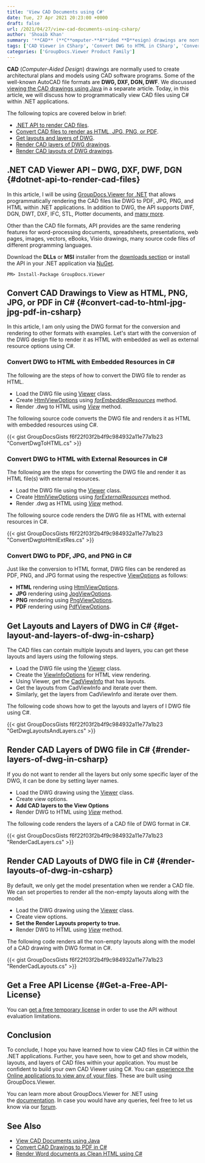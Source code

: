 ```yaml
---
title: 'View CAD Documents using C#'
date: Tue, 27 Apr 2021 20:23:00 +0000
draft: false
url: /2021/04/27/view-cad-documents-using-csharp/
author: 'Shoaib Khan'
summary: '**CAD** (**C**omputer-**A**ided **D**esign) drawings are normally used to create architectural plans and models using CAD software programs. Some of the well-known AutoCAD file formats are **DWG, DXF, DGN, DWF**. We discussed [viewing the CAD drawings using Java](https://blog.groupdocs.com/2021/04/05/viewing-cad-documents-using-java/) in a separate article. Today, in this article, we will discuss how to programmatically view CAD files using C# within .NET applications.'
tags: ['CAD Viewer in CSharp', 'Convert DWG to HTML in CSharp', 'Convert DWG to JPG in CSharp', 'DWG Viewer using CSharp', ]
categories: ['GroupDocs.Viewer Product Family']
---
```


**CAD** (_Computer-Aided Design_) drawings are normally used to create architectural plans and models using CAD software programs. Some of the well-known AutoCAD file formats are **DWG, DXF, DGN, DWF**. We discussed [viewing the CAD drawings using Java](https://blog.groupdocs.com/2021/04/05/viewing-cad-documents-using-java/) in a separate article. Today, in this article, we will discuss how to programmatically view CAD files using C# within .NET applications.

The following topics are covered below in brief:

*   [.NET API to render CAD files](#dotnet-api-to-render-cad-files).
*   [Convert CAD files to render as HTML, JPG, PNG, or PDF](#convert-cad-to-html-jpg-jpg-pdf-in-csharp).
*   [Get layouts and layers of DWG](#get-layout-and-layers-of-dwg-in-csharp).
*   [Render CAD layers of DWG drawings](#render-layers-of-dwg-in-csharp).
*   [Render CAD layouts of DWG drawings](#render-layouts-of-dwg-in-csharp).

## .NET CAD Viewer API – DWG, DXF, DWF, DGN {#dotnet-api-to-render-cad-files}

In this article, I will be using [GroupDocs.Viewer for .NET](https://products.groupdocs.com/conversion/net) that allows programmatically rendering the CAD files like DWG to PDF, JPG, PNG, and HTML within .NET applications. In addition to DWG, the API supports DWF, DGN, DWT, DXF, IFC, STL, Plotter documents, and [many more](https://docs.groupdocs.com/viewer/net/supported-document-formats/).

Other than the CAD file formats, API provides are the same rendering features for word-processing documents, spreadsheets, presentations, web pages, images, vectors, eBooks, Visio drawings, many source code files of different programming languages.

Download the **DLLs** or **MSI** installer from the [downloads section](https://downloads.groupdocs.com/viewer/net) or install the API in your .NET application via [NuGet](https://www.nuget.org/packages/groupdocs.viewer).

```
PM> Install-Package GroupDocs.Viewer
```

## Convert CAD Drawings to View as HTML, PNG, JPG, or PDF in C# {#convert-cad-to-html-jpg-jpg-pdf-in-csharp}

In this article, I am only using the DWG format for the conversion and rendering to other formats with examples. Let's start with the conversion of the DWG design file to render it as HTML with embedded as well as external resource options using C#.

### Convert DWG to HTML with Embedded Resources in C#

The following are the steps of how to convert the DWG file to render as HTML.

*   Load the DWG file using [Viewer](https://apireference.groupdocs.com/viewer/net/groupdocs.viewer/viewer) class.
*   Create [HtmlViewOptions](https://apireference.groupdocs.com/viewer/net/groupdocs.viewer.options/htmlviewoptions) using _[forEmbeddedResources](https://apireference.groupdocs.com/viewer/net/groupdocs.viewer.options/htmlviewoptions/methods/forembeddedresources/index)_ method.
*   Render .dwg to HTML using _[View](https://apireference.groupdocs.com/viewer/net/groupdocs.viewer/viewer/methods/view/index)_ method.

The following source code converts the DWG file and renders it as HTML with embedded resources using C#.

{{< gist GroupDocsGists f6f22f03f2b4f9c984932a11e77a1b23 "ConvertDwgToHTML.cs" >}}

### Convert DWG to HTML with External Resources in C#

The following are the steps for converting the DWG file and render it as HTML file(s) with external resources.

*   Load the DWG file using the [Viewer](https://apireference.groupdocs.com/viewer/net/groupdocs.viewer/viewer) class.
*   Create [HtmlViewOptions](https://apireference.groupdocs.com/viewer/net/groupdocs.viewer.options/htmlviewoptions) using _[forExternalResources](https://apireference.groupdocs.com/viewer/net/groupdocs.viewer.options/htmlviewoptions/methods/forexternalresources/index)_ method.
*   Render .dwg as HTML using _[View](https://apireference.groupdocs.com/viewer/net/groupdocs.viewer/viewer/methods/view/index)_ method.

The following source code renders the DWG file as HTML with external resources in C#.

{{< gist GroupDocsGists f6f22f03f2b4f9c984932a11e77a1b23 "ConvertDwgtoHtmlExtRes.cs" >}}

### Convert DWG to PDF, JPG, and PNG in C#

Just like the conversion to HTML format, DWG files can be rendered as PDF, PNG, and JPG format using the respective [ViewOptions](https://apireference.groupdocs.com/viewer/net/groupdocs.viewer.options/viewoptions) as follows:

*   **HTML** rendering using [HtmlViewOptions](https://apireference.groupdocs.com/viewer/net/groupdocs.viewer.options/htmlviewoptions).
*   **JPG** rendering using [JpgViewOptions](https://apireference.groupdocs.com/viewer/net/groupdocs.viewer.options/jpgviewoptions).
*   **PNG** rendering using [PngViewOptions](https://apireference.groupdocs.com/viewer/net/groupdocs.viewer.options/pngviewoptions).
*   **PDF** rendering using [PdfViewOptions](https://apireference.groupdocs.com/viewer/net/groupdocs.viewer.options/pdfviewoptions).

## Get Layouts and Layers of DWG in C# {#get-layout-and-layers-of-dwg-in-csharp}

The CAD files can contain multiple layouts and layers, you can get these layouts and layers using the following steps.

*   Load the DWG file using the [Viewer](https://apireference.groupdocs.com/viewer/net/groupdocs.viewer/viewer) class.
*   Create the [ViewInfoOptions](https://apireference.groupdocs.com/viewer/net/groupdocs.viewer.options/viewinfooptions) for HTML view rendering.
*   Using Viewer, get the [CadViewInfo](https://apireference.groupdocs.com/viewer/java/com.groupdocs.viewer.results/CadViewInfo) that has layouts.
*   Get the layouts from CadViewInfo and iterate over them.
*   Similarly, get the layers from CadViewInfo and iterate over them.

The following code shows how to get the layouts and layers of ا DWG file using C#.

{{< gist GroupDocsGists f6f22f03f2b4f9c984932a11e77a1b23 "GetDwgLayoutsAndLayers.cs" >}}

## Render CAD Layers of DWG file in C# {#render-layers-of-dwg-in-csharp}

If you do not want to render all the layers but only some specific layer of the DWG, it can be done by setting layer names.

*   Load the DWG drawing using the [Viewer](https://apireference.groupdocs.com/viewer/net/groupdocs.viewer/viewer) class.
*   Create view options.
*   **Add CAD layers to the View Options**
*   Render DWG to HTML using _[View](https://apireference.groupdocs.com/viewer/net/groupdocs.viewer/viewer/methods/view/index)_ method.

The following code renders the layers of a CAD file of DWG format in C#.

{{< gist GroupDocsGists f6f22f03f2b4f9c984932a11e77a1b23 "RenderCadLayers.cs" >}}

## Render CAD Layouts of DWG file in C# {#render-layouts-of-dwg-in-csharp}

By default, we only get the model presentation when we render a CAD file. We can set properties to render all the non-empty layouts along with the model.

*   Load the DWG drawing using the [Viewer](https://apireference.groupdocs.com/viewer/net/groupdocs.viewer/viewer) class.
*   Create view options.
*   **Set the Render Layouts property to true.**
*   Render DWG to HTML using _[View](https://apireference.groupdocs.com/viewer/net/groupdocs.viewer/viewer/methods/view/index)_ method.

The following code renders all the non-empty layouts along with the model of a CAD drawing with DWG format in C#.

{{< gist GroupDocsGists f6f22f03f2b4f9c984932a11e77a1b23 "RenderCadLayouts.cs" >}}

## Get a Free API License {#Get-a-Free-API-License}

You can [get a free temporary license](https://purchase.groupdocs.com/temporary-license) in order to use the API without evaluation limitations.

## Conclusion

To conclude, I hope you have learned how to view CAD files in C# within the .NET applications. Further, you have seen, how to get and show models, layouts, and layers of CAD files within your application. You must be confident to build your own CAD Viewer using C#. You can [experience the Online applications to view any of your files](https://products.groupdocs.app/viewer/family). These are built using GroupDocs.Viewer.

You can learn more about GroupDocs.Viewer for .NET using the [documentation](https://docs.groupdocs.com/viewer/net/). In case you would have any queries, feel free to let us know via our [forum](https://forum.groupdocs.com/).

## See Also

*   [View CAD Documents using Java](https://blog.groupdocs.com/2021/04/05/viewing-cad-documents-using-java/)
*   [Convert CAD Drawings to PDF in C#](https://blog.groupdocs.com/2020/11/08/convert-cad-drawings-to-pdf-in-csharp/)
*   [Render Word documents as Clean HTML using C#](https://blog.groupdocs.com/2022/02/25/render-word-documents-as-clean-html-using-csharp/)





